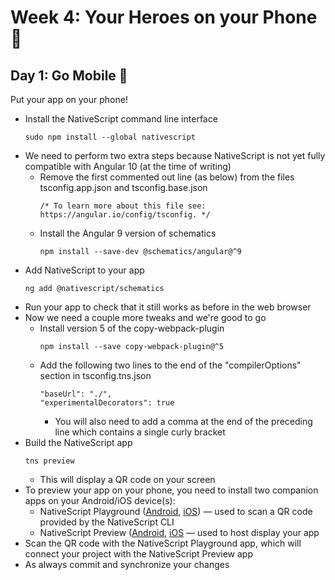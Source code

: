 # Week 4: Your Heroes on your Phone :iphone:

## Day 1: Go Mobile :busstop:
Put your app on your phone!
 - Install the NativeScript command line interface
   ```
   sudo npm install --global nativescript
   ```
 - We need to perform two extra steps because NativeScript is not yet fully compatible with Angular 10 (at the time of writing)
   - Remove the first commented out line (as below) from the files tsconfig.app.json and tsconfig.base.json
     ```
     /* To learn more about this file see: https://angular.io/config/tsconfig. */
     ```
   - Install the Angular 9 version of schematics
     ```
     npm install --save-dev @schematics/angular@^9
     ```
 - Add NativeScript to your app
   ```
   ng add @nativescript/schematics
   ```
 - Run your app to check that it still works as before in the web browser
 - Now we need a couple more tweaks and we're good to go 
   - Install version 5 of the copy-webpack-plugin 
     ```
     npm install --save copy-webpack-plugin@^5
     ```
   - Add the following two lines to the end of the "compilerOptions" section in tsconfig.tns.json
     ```
     "baseUrl": "./",
     "experimentalDecorators": true
     ```
     - You will also need to add a comma at the end of the preceding line which contains a single curly bracket
 - Build the NativeScript app
   ```
   tns preview
   ```
   - This will display a QR code on your screen
 - To preview your app on your phone, you need to install two companion apps on your Android/iOS device(s):
   - NativeScript Playground ([Android](https://play.google.com/store/apps/details?id=org.nativescript.play), [iOS](https://apps.apple.com/us/app/nativescript-playground/id1263543946)) — used to scan a QR code provided by the NativeScript CLI
   - NativeScript Preview ([Android](https://play.google.com/store/apps/details?id=org.nativescript.preview), [iOS](https://apps.apple.com/us/app/nativescript-preview/id1264484702) — used to host display your app
 - Scan the QR code with the NativeScript Playground app, which will connect your project with the NativeScript Preview app
 - As always commit and synchronize your changes
